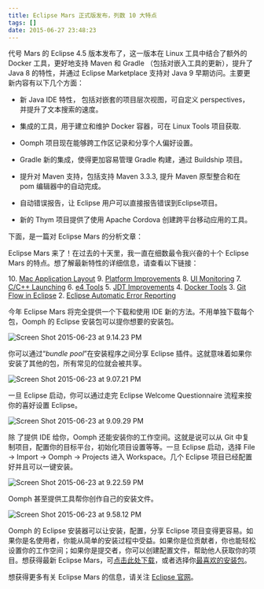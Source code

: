 ```yaml
---
title: Eclipse Mars 正式版发布，列数 10 大特点
tags: []
date: 2015-06-27 23:48:23
---
```


代号 Mars 的 Eclipse 4.5 版本发布了，这一版本在 Linux 工具中结合了额外的 Docker 工具，更好地支持 
Maven 和 Gradle （包括对嵌入工具的更新），提升了 Java 8 的特性，并通过 Eclipse Marketplace 支持对 
Java 9 早期访问。主要更新内容有以下几个方面：
<!-- more -->
*   新 Java IDE 特性， 包括对嵌套的项目层次视图，可自定义 perspectives，并提升了文本搜索的速度。

*   集成的工具，用于建立和维护 Docker 容器，可在 Linux Tools 项目获取.

*   Oomph 项目现在能够跨工作区记录和分享个人偏好设置。

*    Gradle 新的集成，使得更加容易管理 Gradle 构建，通过 Buildship 项目。

*    提升对 Maven 支持，包括支持 Maven 3.3.3, 提升 Maven 原型整合和在 pom 编辑器中的自动完成。

*   自动错误报告，让 Eclipse 用户可以直接报告错误到Eclipse项目。  
*    新的 Thym 项目提供了使用 Apache Cordova 创建跨平台移动应用的工具。

下面，是一篇对 Eclipse Mars 的分析文章：

Eclipse Mars 来了！在过去的十天里，我一直在细数最令我兴奋的十个 Eclipse Mars 的特点。想了解最新特性的详细信息，请查看以下链接：

10\. [Mac Application Layout](http://eclipsesource.com/blogs/2015/06/11/mac-application-layout-top-eclipse-mars-feature-10/)
9\. [Platform Improvements](http://eclipsesource.com/blogs/2015/06/12/platform-improvements-top-eclipse-mars-feature-9/)
8\. [UI Monitoring](http://eclipsesource.com/blogs/2015/06/15/ui-monitoring-top-eclipse-mars-feature-8/)
7\. [C/C++ Launching](http://eclipsesource.com/blogs/2015/06/16/cc-launching-top-eclipse-mars-feature-7/)
6\. [e4 Tools](http://eclipsesource.com/blogs/2015/06/17/e4-tools-top-eclipse-mars-feature-6/)
5\. [JDT Improvements](http://eclipsesource.com/blogs/2015/06/18/jdt-improvements-top-eclipse-mars-feature-5/)
4\. [Docker Tools](http://eclipsesource.com/blogs/2015/06/19/docker-tools-top-eclipse-mars-feature-4/)
3\. [Git Flow in Eclipse](http://eclipsesource.com/blogs/2015/06/22/git-flow-top-eclipse-mars-feature-3/)
2\. [Eclipse Automatic Error Reporting](http://eclipsesource.com/blogs/2015/06/23/error-reporting-top-eclipse-mars-feature-2/)

今年 Eclipse Mars 将完全提供一个下载和使用 IDE 新的方法。不用单独下载每个包，Oomph 的 Eclipse 安装包可以提你想要的安装包。

![Screen Shot 2015-06-23 at 9.14.23 PM](http://eclipsesource.com/blogs/wp-content/uploads/2015/06/Screen-Shot-2015-06-23-at-9.14.23-PM.png)

你可以通过“_bundle pool_”在安装程序之间分享 Eclipse 插件。这就意味着如果你安装了其他的包，所有常见的位就会被共享。

![Screen Shot 2015-06-23 at 9.07.21 PM](http://eclipsesource.com/blogs/wp-content/uploads/2015/06/Screen-Shot-2015-06-23-at-9.07.21-PM.png)

一旦 Eclipse 启动，你可以通过走完 Eclipse Welcome Questionnaire 流程来按你的喜好设置 Eclipse。

![Screen Shot 2015-06-23 at 9.09.29 PM](http://eclipsesource.com/blogs/wp-content/uploads/2015/06/Screen-Shot-2015-06-23-at-9.09.29-PM.png)

除
了提供 IDE 给你，Oomph 还能安装你的工作空间。这就是说可以从 Git 中复制项目，配置你的目标平台，初始化项目设置等等。一旦 
Eclipse 启动，选择 File -&gt; Import -&gt; Oomph -&gt; Projects 进入 
Workspace。几个 Eclipse 项目已经配置好并且可以一键安装。

![Screen Shot 2015-06-23 at 9.22.59 PM](http://eclipsesource.com/blogs/wp-content/uploads/2015/06/Screen-Shot-2015-06-23-at-9.22.59-PM.png)

Oomph 甚至提供工具帮你创作自己的安装文件。

![Screen Shot 2015-06-23 at 9.58.12 PM](http://eclipsesource.com/blogs/wp-content/uploads/2015/06/Screen-Shot-2015-06-23-at-9.58.12-PM.png)

Oomph 的 Eclipse 安装器可以让安装，配置，分享 Eclipse 项目变得更容易。如果你是名使用者，你能从简单的安装过程中受益。如果你是位贡献者，你也能轻松设置你的工作空间；如果你是提交者，你可以创建配置文件，帮助他人获取你的项目。想获得最新 Eclipse Mars，可[点击此处下载](http://www.eclipse.org/downloads/installer.php)，或者选择你[最喜欢的安装包](http://www.eclipse.org/downloads/)。

想获得更多有关 Eclipse Mars 的信息，请关注 [Eclipse 官网](http://www.eclipse.org/)。